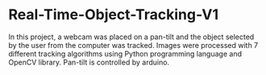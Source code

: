 # Real-Time-Object-Tracking-V1
In this project, a webcam was placed on a pan-tilt and the object selected by the user from the computer was tracked. Images were processed with 7 different tracking algorithms using Python programming language and OpenCV library. Pan-tilt is controlled by arduino.
